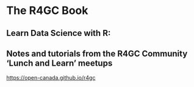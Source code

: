 # The R4GC Book



## Learn Data Science with R: 
## Notes and tutorials from the R4GC Community ‘Lunch and Learn’ meetups


<https://open-canada.github.io/r4gc>

